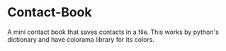 # Contact-Book
A mini contact book that saves contacts in a file.
This works by python's dictionary and have colorama library for its colors.

